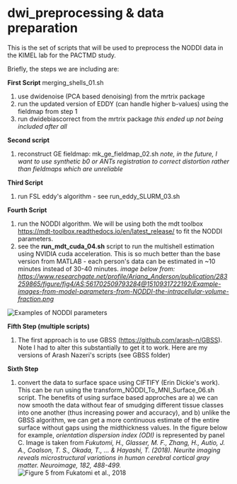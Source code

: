 # dwi_preprocessing & data preparation
This is the set of scripts that will be used to preprocess the NODDI data in the KIMEL lab for the PACTMD study.

Briefly, the steps we are including are:

**First Script** merging_shells_01.sh
1) use dwidenoise (PCA based denoising) from the mrtrix package
2) run the updated version of EDDY (can handle higher b-values) using the fieldmap from step 1
3) run dwidebiascorrect from the mrtrix package *this ended up not being included after all*

**Second script**
1) reconstruct GE fieldmap: mk_ge_fieldmap_02.sh
*note, in the future, I want to use  synthetic b0 or ANTs registration to correct distortion rather than fieldmaps which are unreliable*

**Third Script**
1) run FSL eddy's algorithm - see run_eddy_SLURM_03.sh

**Fourth Script**
1) run the NODDI algorithm.  We will be using both the mdt toolbox https://mdt-toolbox.readthedocs.io/en/latest_release/ to fit the NODDI parameters.
2) see the **run_mdt_cuda_04.sh** script to run the multishell estimation using NVIDIA cuda acceleration.  This is so much better than the base version from MATLAB - each person's data can be estimated in ~10 minutes instead of 30-40 minutes.
*image below from: https://www.researchgate.net/profile/Ariana_Anderson/publication/283259865/figure/fig4/AS:561702509793284@1510931722192/Example-images-from-model-parameters-from-NODDI-the-intracellular-volume-fraction.png*

![Examples of NODDI parameters](https://github.com/johnaeanderson/dwi_preprocessing/blob/master/Figures/Example-images-from-model-parameters-from-NODDI-the-intracellular-volume-fraction.png)


**Fifth Step (multiple scripts)**
1) The first approach is to use GBSS (https://github.com/arash-n/GBSS).  Note I had to alter this substantially to get it to work.  Here are my versions of Arash Nazeri's scripts (see GBSS folder)

**Sixth Step**
1) convert the data to surface space using CIFTIFY (Erin Dickie's work).  This can be run using the transform_NODDI_To_MNI_Surface_06.sh script.  The benefits of using surface based approches are a) we can now smooth the data without fear of smudging different tissue classes into one another (thus increasing power and accuracy), and b) unlike the GBSS algorithm, we can get a more continuous estimate of the entire surface without gaps using the midthickness values.  In the figure below for example, *orientation dispersion index (ODI)* is represented by panel C.  Image is taken from *Fukutomi, H., Glasser, M. F., Zhang, H., Autio, J. A., Coalson, T. S., Okada, T., ... & Hayashi, T. (2018). Neurite imaging reveals microstructural variations in human cerebral cortical gray matter. Neuroimage, 182, 488-499.*
![Figure 5 from Fukatomi et al., 2018](https://github.com/johnaeanderson/dwi_preprocessing/blob/master/Figures/Fukatomi_2018.jpg)
